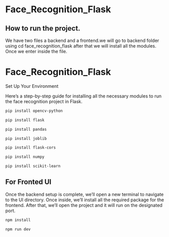 # Face_Recognition_Flask

## How to run the project.
We have two files a backend and a frontend.we will go to backend folder using cd face_recognition_flask after that we will install all the modules. Once we enter inside the file.

# Face_Recognition_Flask

Set Up Your Environment

Here’s a step-by-step guide for installing all the necessary modules to run the face recognition project in Flask.
```bash
pip install opencv-python
```

```bash
pip install flask
```

```bash
pip install pandas
```

```bash
pip install joblib
```

```bash
pip install flask-cors
```

```bash
pip install numpy
```

```bash
pip install scikit-learn
```

## For Fronted UI
Once the backend setup is complete, we’ll open a new terminal to navigate to the UI directory. Once inside, we’ll install all the required package for the frontend. After that, we’ll open the project and it will run on the designated port.

```bash
npm install
```

```bash
npm run dev
```

